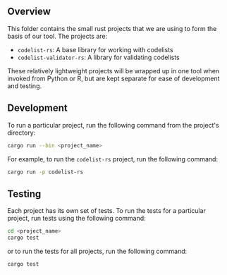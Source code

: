 ## Overview

This folder contains the small rust projects that we are using to form the basis of our tool. The projects are:

- `codelist-rs`: A base library for working with codelists
- `codelist-validator-rs`: A library for validating codelists

These relatively lightweight projects will be wrapped up in one tool when invoked from Python or R, but are kept 
separate for ease of development and testing.

## Development

To run a particular project, run the following command from the project's directory:

```bash
cargo run --bin <project_name>
```

For example, to run the `codelist-rs` project, run the following command:

```bash
cargo run -p codelist-rs
```

## Testing
Each project has its own set of tests. To run the tests for a particular project, run tests using the following command:

```bash
cd <project_name>
cargo test
```

or to run the tests for all projects, run the following command:

```bash
cargo test
```